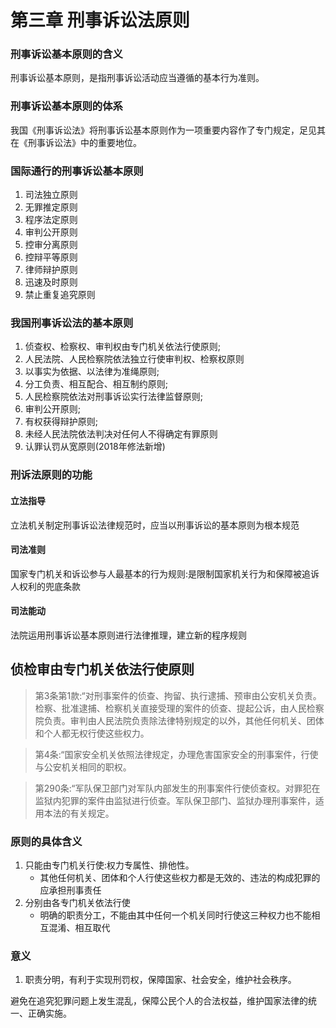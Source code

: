 # 第三章 刑事诉讼法原则
### 刑事诉讼基本原则的含义
刑事诉讼基本原则，是指刑事诉讼活动应当遵循的基本行为准则。
### 刑事诉讼基本原则的体系
我国《刑事诉讼法》将刑事诉讼基本原则作为一项重要内容作了专门规定，足见其在《刑事诉讼法》中的重要地位。
### 国际通行的刑事诉讼基本原则
1. 司法独立原则
2. 无罪推定原则
3. 程序法定原则
4. 审判公开原则
5. 控审分离原则
6. 控辩平等原则
7. 律师辩护原则
8. 迅速及时原则
9. 禁止重复追究原则
### 我国刑事诉讼法的基本原则
1. 侦查权、检察权、审判权由专门机关依法行使原则;
2. 人民法院、人民检察院依法独立行使审判权、检察权原则
3. 以事实为依据、以法律为准绳原则;
4. 分工负责、相互配合、相互制约原则;
5. 人民检察院依法对刑事诉讼实行法律监督原则;
6. 审判公开原则;
7. 有权获得辩护原则;
8. 未经人民法院依法判决对任何人不得确定有罪原则
9. 认罪认罚从宽原则(2018年修法新增)
### 刑诉法原则的功能
#### 立法指导
立法机关制定刑事诉讼法律规范时，应当以刑事诉讼的基本原则为根本规范
#### 司法准则
国家专门机关和诉讼参与人最基本的行为规则:是限制国家机关行为和保障被追诉人权利的兜底条款
#### 司法能动
法院运用刑事诉讼基本原则进行法律推理，建立新的程序规则
## 侦检审由专门机关依法行使原则
>第3条第1款:“对刑事案件的侦查、拘留、执行逮捕、预审由公安机关负责。检察、批准逮捕、检察机关直接受理的案件的侦查、提起公诉，由人民检察院负责。审判由人民法院负责除法律特别规定的以外，其他任何机关、团体和个人都无权行使这些权力。

>第4条:“国家安全机关依照法律规定，办理危害国家安全的刑事案件，行使与公安机关相同的职权。

>第290条:“军队保卫部门对军队内部发生的刑事案件行使侦查权。对罪犯在监狱内犯罪的案件由监狱进行侦查。军队保卫部门、监狱办理刑事案件，适用本法的有关规定。
### 原则的具体含义
1. 只能由专门机关行使:权力专属性、排他性。
   - 其他任何机关、团体和个人行使这些权力都是无效的、违法的构成犯罪的应承担刑事责任
2. 分别由各专门机关依法行使
   - 明确的职责分工，不能由其中任何一个机关同时行使这三种权力也不能相互混淆、相互取代
### 意义
1. 职责分明，有利于实现刑罚权，保障国家、社会安全，维护社会秩序。

避免在追究犯罪问题上发生混乱，保障公民个人的合法权益，维护国家法律的统一、正确实施。